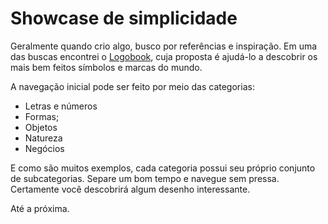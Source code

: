 # Showcase de simplicidade

Geralmente quando crio algo, busco por referências e inspiração. Em uma das buscas encontrei o [Logobook](http://www.logobook.com/), cuja proposta é ajudá-lo a descobrir os mais bem feitos símbolos e marcas do mundo.

A navegação inicial pode ser feito por meio das categorias:

* Letras e números
* Formas;
* Objetos
* Natureza
* Negócios

E como são muitos exemplos, cada categoria possui seu próprio conjunto de subcategorias. Separe um bom tempo e navegue sem pressa. Certamente você descobrirá algum desenho interessante.

Até a próxima.